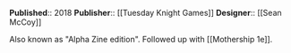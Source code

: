 **Published**:: 2018
**Publisher**:: [[Tuesday Knight Games]]
**Designer**:: [[Sean McCoy]]

Also known as "Alpha Zine edition". Followed up with [[Mothership 1e]].